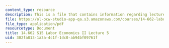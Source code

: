 ```yaml
---
content_type: resource
description: This is a file that contains information regarding lecture 5.
file: https://ol-ocw-studio-app-qa.s3.amazonaws.com/courses/14-662-labor-economics-ii-spring-2015/302fa8131a3a4c1f1dc0ab94bf09761f_MIT14_662S15_lecnotes5.pdf
file_type: application/pdf
resourcetype: Document
title: 14.662 S15 Labor Economics II Lecture 5
uid: 302fa813-1a3a-4c1f-1dc0-ab94bf09761f
---
```

